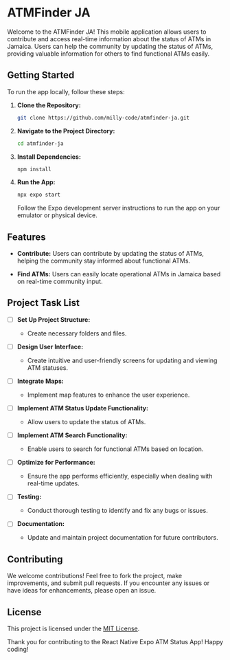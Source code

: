 # ATMFinder JA

Welcome to the ATMFinder JA! This mobile application allows users to contribute and access real-time information about the status of ATMs in Jamaica. Users can help the community by updating the status of ATMs, providing valuable information for others to find functional ATMs easily.

## Getting Started

To run the app locally, follow these steps:

1. **Clone the Repository:**
   ```bash
   git clone https://github.com/milly-code/atmfinder-ja.git
   ```

2. **Navigate to the Project Directory:**
   ```bash
   cd atmfinder-ja
   ```

3. **Install Dependencies:**
   ```bash
   npm install
   ```

4. **Run the App:**
   ```bash
   npx expo start
   ```

   Follow the Expo development server instructions to run the app on your emulator or physical device.

## Features

- **Contribute:**
  Users can contribute by updating the status of ATMs, helping the community stay informed about functional ATMs.

- **Find ATMs:**
  Users can easily locate operational ATMs in Jamaica based on real-time community input.

## Project Task List

- [ ] **Set Up Project Structure:**
  - Create necessary folders and files.

- [ ] **Design User Interface:**
  - Create intuitive and user-friendly screens for updating and viewing ATM statuses.

- [ ] **Integrate Maps:**
  - Implement map features to enhance the user experience.

- [ ] **Implement ATM Status Update Functionality:**
  - Allow users to update the status of ATMs.

- [ ] **Implement ATM Search Functionality:**
  - Enable users to search for functional ATMs based on location.

- [ ] **Optimize for Performance:**
  - Ensure the app performs efficiently, especially when dealing with real-time updates.

- [ ] **Testing:**
  - Conduct thorough testing to identify and fix any bugs or issues.

- [ ] **Documentation:**
  - Update and maintain project documentation for future contributors.

## Contributing

We welcome contributions! Feel free to fork the project, make improvements, and submit pull requests. If you encounter any issues or have ideas for enhancements, please open an issue.

## License

This project is licensed under the [MIT License](LICENSE.md).

Thank you for contributing to the React Native Expo ATM Status App! Happy coding!